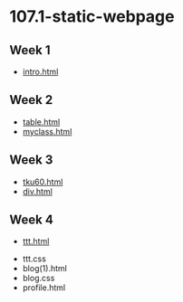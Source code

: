 # 107.1-static-webpage

## Week 1
- [ intro.html ](https://github.com/m2314882886/107.1-static-webpage/blob/master/w01/intro.html)

## Week 2
- [table.html](https://github.com/m2314882886/107.1-static-webpage/blob/master/w02/table.html)
- [myclass.html](https://github.com/m2314882886/107.1-static-webpage/blob/master/w02/myclass.html)

## Week 3
- [tku60.html](https://github.com/m2314882886/107.1-static-webpage/blob/master/w03/images/tku60.html)
- [div.html](https://github.com/m2314882886/107.1-static-webpage/blob/master/w03/div.html)

## Week 4
- [ttt.html]()
* ttt.css
* blog(1).html
* blog.css
* profile.html
<!--stackedit_data:
eyJoaXN0b3J5IjpbMjE0MDY2ODk2OSwtMTIxMDc5MTQ2OSwyMD
I4ODgxMzc4LC0xNTM4OTYwNTQsLTYzNzUwMjI5NSw4NDQ0NzAx
MjVdfQ==
-->